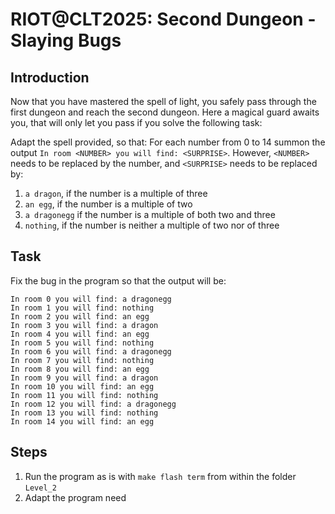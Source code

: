 RIOT@CLT2025: Second Dungeon - Slaying Bugs
===========================================

Introduction
------------

Now that you have mastered the spell of light, you safely pass through the first dungeon and reach the second dungeon.
Here a magical guard awaits you, that will only let you pass if you solve the following task:

Adapt the spell provided, so that:
For each number from 0 to 14 summon the output `In room <NUMBER> you will find: <SURPRISE>`.
However, `<NUMBER>` needs to be replaced by the number, and `<SURPRISE>` needs to be replaced by:

1. `a dragon`, if the number is a multiple of three
2. `an egg`, if the number is a multiple of two
3. `a dragonegg` if the number is a multiple of both two and three
4. `nothing`, if the number is neither a multiple of two nor of three

Task
----

Fix the bug in the program so that the output will be:

```
In room 0 you will find: a dragonegg
In room 1 you will find: nothing
In room 2 you will find: an egg
In room 3 you will find: a dragon
In room 4 you will find: an egg
In room 5 you will find: nothing
In room 6 you will find: a dragonegg
In room 7 you will find: nothing
In room 8 you will find: an egg
In room 9 you will find: a dragon
In room 10 you will find: an egg
In room 11 you will find: nothing
In room 12 you will find: a dragonegg
In room 13 you will find: nothing
In room 14 you will find: an egg
```

Steps
-----

1. Run the program as is with `make flash term` from within the folder `Level_2`
2. Adapt the program need
